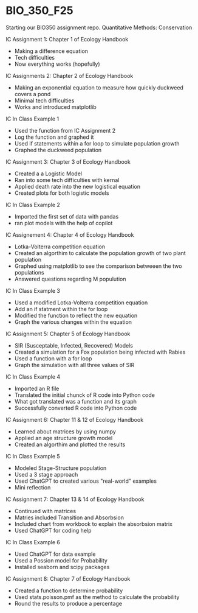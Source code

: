 # BIO_350_F25
Starting our BIO350 assignment repo.
Quantitative Methods: Conservation

IC Assignment 1: Chapter 1 of Ecology Handbook
- Making a difference equation
- Tech difficulties
- Now everything works (hopefully)

IC Assignments 2: Chapter 2 of Ecology Handbook
- Making an exponential equation to measure how quickly duckweed covers a pond
- Minimal tech difficulties
- Works and introduced matplotlib

IC In Class Example 1
- Used the function from IC Assignment 2
- Log the function and graphed it
- Used if statements within a for loop to simulate population growth
- Graphed the duckweed population

IC Assignment 3: Chapter 3 of Ecology Handbook
- Created a a Logistic  Model
- Ran into some tech difficulties with kernal 
- Applied death rate into the new logistical equation
- Created plots for both logistic models

IC In Class Example 2
- Imported the first set of data with pandas
- ran plot models with the help of copilot

IC Assignement 4: Chapter 4 of Ecology Handbook
- Lotka-Volterra competition equation 
- Created an algorthim to calculate the population growth of two plant population
- Graphed using matplotlib to see the comparison betweeen the two populations
- Answered questions regarding M populution

IC In Class Example 3
- Used a modified Lotka-Volterra competition equation
- Add an if statment within the for loop
- Modified the function to reflect the new equation
- Graph the various changes within the equation

IC Assignment 5: Chapter 5 of Ecology Handbook
- SIR (Susceptable, Infected, Recovered) Models
- Created a simulation for a Fox population being infected with Rabies
- Used a function with a for loop 
- Graph the simulation with all three values of SIR

IC In Class Example 4
- Imported an R file
- Translated the initial chunck of R code into Python code
- What got translated was a function and its graph
- Successfully converted R code into Python code

IC Assignment 6: Chapter 11 & 12 of Ecology Handbook
- Learned about matrices by using numpy
- Applied an age structure growth model
- Created an algorthim and plotted the results

IC In Class Example 5
- Modeled Stage-Structure population
- Used a 3 stage approach
- Used ChatGPT to created various "real-world" examples 
- Mini reflection

IC Assignment 7: Chapter 13 & 14 of Ecology Handbook
- Continued with matrices
- Matries included Transition and Absorbsion 
- Included chart from workbook to explain the absorbsion matrix
- Used ChatGPT for coding help

IC In Class Example 6
- Used ChatGPT for data example
- Used a Possion model for Probability
- Installed seaborn and scipy packages

IC Assignment 8: Chapter 7 of Ecology Handbook
- Created a function to determine probability
- Used stats.poisson.pmf as the method to calculate the probability
- Round the results to produce a percentage